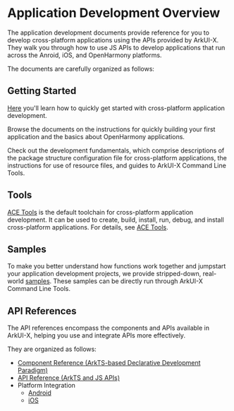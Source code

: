 # Application Development Overview

The application development documents provide reference for you to develop cross-platform applications using the APIs provided by ArkUI-X. They walk you through how to use JS APIs to develop applications that run across the Anroid, iOS, and OpenHarmony platforms.

The documents are carefully organized as follows:

## Getting Started

[Here](quick-start/README.md) you'll learn how to quickly get started with cross-platform application development.

Browse the documents on the instructions for quickly building your first application and the basics about OpenHarmony applications.

Check out the development fundamentals, which comprise descriptions of the package structure configuration file for cross-platform applications, the instructions for use of resource files, and guides to ArkUI-X Command Line Tools.

## Tools

[ACE Tools](quick-start/start-with-ace-tools.md) is the default toolchain for cross-platform application development.
It can be used to create, build, install, run, debug, and install cross-platform applications. For details, see [ACE Tools](https://gitee.com/arkui-x/cli/blob/master/README-EN.md).

## Samples

To make you better understand how functions work together and jumpstart your application development projects, we provide stripped-down, real-world [samples](https://gitee.com/arkui-x/samples). These samples can be directly run through ArkUI-X Command Line Tools.

## API References

The API references encompass the components and APIs available in ArkUI-X, helping you use and integrate APIs more effectively.

They are organized as follows:

- [Component Reference (ArkTS-based Declarative Development Paradigm)](https://gitee.com/openharmony/docs/blob/master/en/application-dev/reference/arkui-ts/Readme-EN.md)
- [API Reference (ArkTS and JS APIs)](reference/apis/readme.md)
- Platform Integration
  - [Android](reference/arkui-for-android/readme.md)
  - [iOS](reference/arkui-for-ios/readme.md)
